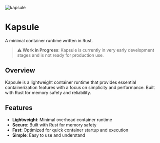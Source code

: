 ![kapsule](https://github.com/user-attachments/assets/43426764-c099-462d-99eb-bed6930a5ec1)



# Kapsule

A minimal container runtime written in Rust.

> **⚠️ Work in Progress**: Kapsule is currently in very early development stages and is not ready for production use.

## Overview

Kapsule is a lightweight container runtime that provides essential containerization features with a focus on simplicity and performance. Built with Rust for memory safety and reliability.

## Features

- **Lightweight**: Minimal overhead container runtime
- **Secure**: Built with Rust for memory safety
- **Fast**: Optimized for quick container startup and execution
- **Simple**: Easy to use and understand

